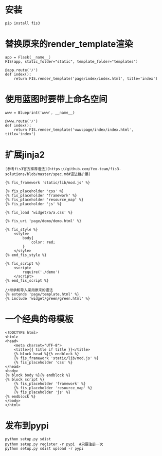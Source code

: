 # 安装

    pip install fis3
    
# 替换原来的render_template渲染

    app = Flask(__name__)
    FIS(app, static_folder="static", template_folder="templates")
    
    @app.route('/')
    def index():
        return FIS.render_template('page/index/index.html', title='index')
        
# 使用蓝图时要带上命名空间

    www = Blueprint('www', __name__)
    
    @www.route('/')
    def index():
        return FIS.render_template('www:page/index/index.html', title='index')

# 扩展jinja2

    [参考fis3官方推荐语法](https://github.com/fex-team/fis3-solutions/blob/master/spec.md#语法糖扩展)

    {% fis_framework 'static/lib/mod.js' %}
    
    {% fis_placeholder 'css' %} 
    {% fis_placeholder 'framework' %}
    {% fis_placeholder 'resource_map' %}
    {% fis_placeholder 'js' %}
    
    {% fis_load 'widget/a/a.css' %}
    
    {% fis_uri 'page/demo/demo.html' %}
    
    {% fis_style %}
        <style>
            body{
                color: red;
            }
        </style>
    {% end_fis_style %}
    
    {% fis_script %}
        <script>
            require('./demo')
        </script>
    {% end_fis_script %}
    
    //继承和导入采用原来的语法
    {% extends 'page/template.html' %}
    {% include 'widget/green/green.html' %}
    
# 一个经典的母模板

    <!DOCTYPE html>
    <html>
    <head>
        <meta charset="UTF-8">
        <title>{{ title if title }}</title>
        {% block head %}{% endblock %}
        {% fis_framework 'static/lib/mod.js' %}
        {% fis_placeholder 'css' %}
    </head>
    <body>
    {% block body %}{% endblock %}
    {% block script %}
        {% fis_placeholder 'framework' %}
        {% fis_placeholder 'resource_map' %}
        {% fis_placeholder 'js' %}
    {% endblock %}
    </body>
    </html>
    

        
# 发布到pypi

    python setup.py sdist
    python setup.py register -r pypi  #只要注册一次
    python setup.py sdist upload -r pypi
